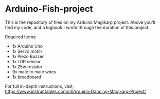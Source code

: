 # Arduino-Fish-project

This is the repository of files on my Arduino Magikarp project. 
Above you'll find my code, and a logbook I wrote through the duration of this project.

Required Items:

- 1x Arduino Uno
- 1x Servo motor
- 1x Piezo Buzzer
- 1x LDR sensor
- 1x 25w resistor
- 9x male to male wires
- 1x breadboard

For full in-depth instructions, visit; 
https://www.instructables.com/id/Arduino-Dancing-Magikarp-Project/
